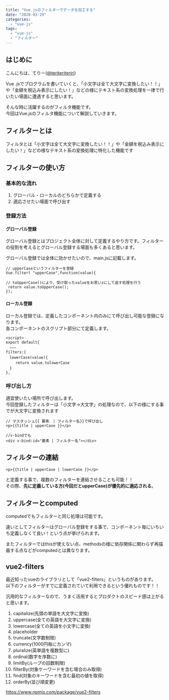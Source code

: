 ```yaml
---
title: "Vue.jsのフィルターでデータを加工する"
date: "2020-03-29"
categories: 
  - "vue-js"
tags: 
  - "vue-js"
  - "フィルター"
---
```


## はじめに

こんにちは、てりー([@teriteriteriri](https://twitter.com/teriteriteriri))

Vue .jsでプログラムを書いていくと、「小文字は全て大文字に変換したい！！」や「金額を税込み表示にしたい！」などの様にテキスト系の変換処理を一律で行いたい場面に遭遇すると思います。

そんな時に活躍するのがフィルタ機能です。  
今回はVue.jsのフィルタ機能について解説していきます。

## フィルターとは

フィルタとは「小文字は全て大文字に変換したい！！」や「金額を税込み表示にしたい！」などの様なテキスト系の変換処理に特化した機能です

## フィルターの使い方

### 基本的な流れ

1. グローバル・ローカルのどちらかで定義する
2. 適応させたい場面で呼び出す

### 登録方法

#### グローバル登録

グローバル登録とはプロジェクト全体に対して定義するやり方です。フィルターの役割を考えるとグローバル登録する場面も多くあると思います。

グローバル登録では全体に効かせたいので、main.jsに記載します。

```
// upperCaseというフィルターを登録
Vue.filter( "upperCase",function(value){

// toUpperCase()により、受け取ったvalueをお思いzにして返す処理を行う
 return value.toUpperCase();
});
```

#### ローカル登録

ローカル登録では、定義したコンポーネント内のみにて呼び出し可能な登録になります。  
各コンポーネントのスクリプト部分にて定義します。

```
<script>
export default{
　~~~
filters:{
　lowerCase(value){
 　　return value.tolowerCase
　}
},
```

### 呼び出し方

適宜使いたい場所で呼び出します。  
今回登録したフィルターは「小文字→大文字」の処理なので、以下の様にする事でが大文字に変換されます

```
// マスタッシュ{{ 要素　| フィルター名}}で呼び出し
<p>{{title | upperCase }}</p>

//v-bindでも
<div v-bind:id="要素 | フィルター名"></div>
```

## フィルターの連結

```
<p>{{title | upperCase | lowerCase }}</p>
```

と定義する事で、複数のフィルターを連結させることも可能！！  
その際、**先に定義している方(今回だとupperCase)が優先的に適応される**。

## フィルターとcomputed

computedでもフィルターと同じ処理は可能です。

違いとしてフィルターはグローバル登録をする事で、コンポーネント毎にいちいち定義しなくて良い！という点が挙げられます。

またフィルターではthisが使えない点、methodsの様に依存関係に関わらず再描画する点などがcomputedとは異なります。

## vue2-filters

最近知ったvueのライブラリとして「vue2-filters」というものがあります。  
以下のフィルターがすでに定義されていて利用できるという優れものです！！

汎用的なフィルターなので、うまく活用するとプロダクトのスピード感は上がると思います。

1. capitalize(先頭の単語を大文字に変換)
2. uppercase(全ての英語を大文字に変換)
3. lowercase(全ての英語を小文字に変換)
4. placeholder
5. truncate(文字数制限)
6. currency(1000円毎にカンマ)
7. pluralize(英単語を複数型に)
8. ordinal(数字を序数に)
9. limitBy(ループの回数制限)
10. filterBy(対象ケーワードを含む場合のみ取得)
11. find(対象のキーワードを含む最初の値を取得)
12. orderBy(並び順変更)

https://www.npmjs.com/package/vue2-filters
